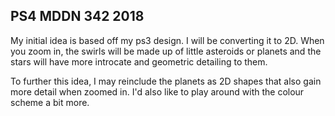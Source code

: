 ## PS4 MDDN 342 2018

My initial idea is based off my ps3 design. I will be converting it to 2D. When you zoom in, the swirls will be made up of little asteroids or planets and the stars will have more introcate and geometric detailing to them.

To further this idea, I may reinclude the planets as 2D shapes that also gain more detail when zoomed in. I'd also like to play around with the colour scheme a bit more.